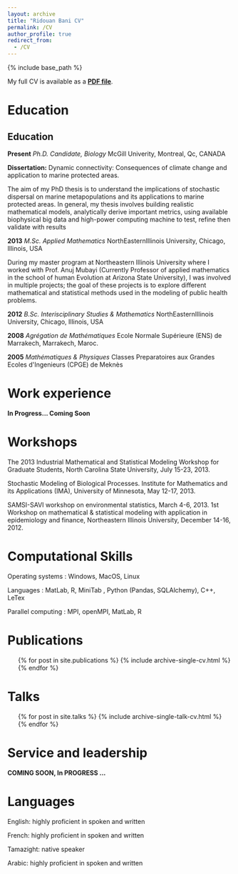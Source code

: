 ```yaml
---
layout: archive
title: "Ridouan Bani CV"
permalink: /CV
author_profile: true
redirect_from:
  - /CV
---
```


{% include base_path %}

My full CV is available as a [**PDF file**](https://github.com/RidouanBani/Ridouan_Bani_CV.pdf).

Education
======

Education
------

**Present** *Ph.D. Candidate, Biology*
McGill Univerity, Montreal, Qc, CANADA


**Dissertation:** Dynamic connectivity: Consequences of climate change and application to marine protected areas.
 
 The aim of my PhD thesis is to understand the implications of stochastic dispersal on marine metapopulations and its applications to marine protected areas. In general, my thesis involves building realistic mathematical models, analytically derive important metrics, using available biophysical big data and high-power computing machine to test, refine then validate with results
 
**2013** *M.Sc. Applied Mathematics* NorthEasternIllinois University, Chicago, Illinois, USA

During my master program at Northeastern Illinois University where I worked with Prof. Anuj Mubayi (Currently Professor of applied mathematics in the school of human Evolution at Arizona State University), I was involved in multiple projects; the goal of these projects is to explore different mathematical and statistical methods used in the modeling of public health problems.

**2012** *B.Sc. Interisciplinary Studies & Mathematics* NorthEasternIllinois University, Chicago, Illinois, USA

**2008** *Agrégation de Mathématiques* Ecole Normale Supérieure (ENS) de Marrakech, Marrakech, Maroc.

**2005** *Mathématiques & Physiques* Classes Preparatoires aux Grandes Ecoles d'Ingenieurs (CPGE) de Meknès


Work experience
======

**In Progress... Coming Soon**

Workshops
========

The 2013 Industrial Mathematical and Statistical Modeling Workshop for Graduate Students, North Carolina State University, July 15-23, 2013.

Stochastic Modeling of Biological Processes. Institute for Mathematics and its Applications (IMA), University of Minnesota, May 12-17, 2013.

SAMSI-SAVI workshop on environmental statistics, March 4-6, 2013. 1st Workshop on mathematical & statistical modeling with application in epidemiology and finance, Northeastern Illinois University, December 14-16, 2012.

Computational Skills
======

Operating systems  : Windows, MacOS, Linux

Languages          : MatLab, R, MiniTab , Python (Pandas, SQLAlchemy), C++, LeTex

Parallel computing : MPI, openMPI, MatLab, R


Publications
======

  <ul>{% for post in site.publications %}
    {% include archive-single-cv.html %}
  {% endfor %}</ul>

Talks
======

  <ul>{% for post in site.talks %}
    {% include archive-single-talk-cv.html %}
  {% endfor %}</ul>


Service and leadership
======

**COMING SOON, In PROGRESS ...**


Languages
=========

English: highly proficient in spoken and written 

French: highly proficient in spoken and written 

Tamazight: native speaker 

Arabic: highly proficient in spoken and written
